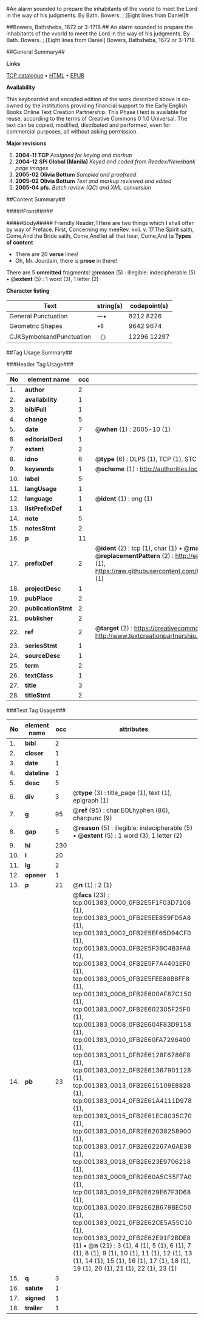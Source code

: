 #An alarm sounded to prepare the inhabitants of the vvorld to meet the Lord in the way of his judgments. By Bath. Bowers. ; [Eight lines from Daniel]#

##Bowers, Bathsheba, 1672 or 3-1718.##
An alarm sounded to prepare the inhabitants of the vvorld to meet the Lord in the way of his judgments. By Bath. Bowers. ; [Eight lines from Daniel]
Bowers, Bathsheba, 1672 or 3-1718.

##General Summary##

**Links**

[TCP catalogue](http://www.ota.ox.ac.uk/tcp/)  • 
[HTML](http://tei.it.ox.ac.uk/tcp/Texts-HTML/free/N01/N01161.html)  • 
[EPUB](http://tei.it.ox.ac.uk/tcp/Texts-EPUB/free/N01/N01161.epub)

**Availability**

This keyboarded and encoded edition of the
	       work described above is co-owned by the institutions
	       providing financial support to the Early English Books
	       Online Text Creation Partnership. This Phase I text is
	       available for reuse, according to the terms of Creative
	       Commons 0 1.0 Universal. The text can be copied,
	       modified, distributed and performed, even for
	       commercial purposes, all without asking permission.

**Major revisions**

1. __2004-11__ __TCP__ *Assigned for keying and markup*
1. __2004-12__ __SPi Global (Manila)__ *Keyed and coded from Readex/Newsbank page images*
1. __2005-02__ __Olivia Bottum__ *Sampled and proofread*
1. __2005-02__ __Olivia Bottum__ *Text and markup reviewed and edited*
1. __2005-04__ __pfs.__ *Batch review (QC) and XML conversion*

##Content Summary##

#####Front#####

#####Body#####
Friendly Reader;THere are two things which I shall offer by way of Preface. First, Concerning my meeRev. xxii. v. 17.The Spirit saith, Come,And the Bride saith, Come,And let all that hear, Come,And ta
**Types of content**

  * There are 20 **verse** lines!
  * Oh, Mr. Jourdain, there is **prose** in there!

There are 5 **ommitted** fragments! 
 @__reason__ (5) : illegible: indecipherable (5)  •  @__extent__ (5) : 1 word (3), 1 letter (2)

**Character listing**


|Text|string(s)|codepoint(s)|
|---|---|---|
|General Punctuation|—•|8212 8226|
|Geometric Shapes|▪◊|9642 9674|
|CJKSymbolsandPunctuation|〈〉|12296 12297|

##Tag Usage Summary##

###Header Tag Usage###

|No|element name|occ|attributes|
|---|---|---|---|
|1.|__author__|2||
|2.|__availability__|1||
|3.|__biblFull__|1||
|4.|__change__|5||
|5.|__date__|7| @__when__ (1) : 2005-10 (1)|
|6.|__editorialDecl__|1||
|7.|__extent__|2||
|8.|__idno__|6| @__type__ (6) : DLPS (1), TCP (1), STC (1), NOTIS (1), IMAGE-SET (1), EVANS-CITATION (1)|
|9.|__keywords__|1| @__scheme__ (1) : http://authorities.loc.gov/ (1)|
|10.|__label__|5||
|11.|__langUsage__|1||
|12.|__language__|1| @__ident__ (1) : eng (1)|
|13.|__listPrefixDef__|1||
|14.|__note__|5||
|15.|__notesStmt__|2||
|16.|__p__|11||
|17.|__prefixDef__|2| @__ident__ (2) : tcp (1), char (1)  •  @__matchPattern__ (2) : ([0-9\-]+):([0-9IVX]+) (1), (.+) (1)  •  @__replacementPattern__ (2) : http://eebo.chadwyck.com/downloadtiff?vid=$1&page=$2 (1), https://raw.githubusercontent.com/textcreationpartnership/Texts/master/tcpchars.xml#$1 (1)|
|18.|__projectDesc__|1||
|19.|__pubPlace__|2||
|20.|__publicationStmt__|2||
|21.|__publisher__|2||
|22.|__ref__|2| @__target__ (2) : https://creativecommons.org/publicdomain/zero/1.0/ (1), http://www.textcreationpartnership.org/docs/. (1)|
|23.|__seriesStmt__|1||
|24.|__sourceDesc__|1||
|25.|__term__|2||
|26.|__textClass__|1||
|27.|__title__|3||
|28.|__titleStmt__|2||


###Text Tag Usage###

|No|element name|occ|attributes|
|---|---|---|---|
|1.|__bibl__|2||
|2.|__closer__|1||
|3.|__date__|1||
|4.|__dateline__|1||
|5.|__desc__|5||
|6.|__div__|3| @__type__ (3) : title_page (1), text (1), epigraph (1)|
|7.|__g__|95| @__ref__ (95) : char:EOLhyphen (86), char:punc (9)|
|8.|__gap__|5| @__reason__ (5) : illegible: indecipherable (5)  •  @__extent__ (5) : 1 word (3), 1 letter (2)|
|9.|__hi__|230||
|10.|__l__|20||
|11.|__lg__|2||
|12.|__opener__|1||
|13.|__p__|21| @__n__ (1) : 2 (1)|
|14.|__pb__|23| @__facs__ (23) : tcp:001383_0000_0FB2E5F1F03D7108 (1), tcp:001383_0001_0FB2E5EE859FD5A8 (1), tcp:001383_0002_0FB2E5EF65D94CF0 (1), tcp:001383_0003_0FB2E5F36C4B3FA8 (1), tcp:001383_0004_0FB2E5F7A4401EF0 (1), tcp:001383_0005_0FB2E5FEE88B8FF8 (1), tcp:001383_0006_0FB2E600AF87C150 (1), tcp:001383_0007_0FB2E602305F25F0 (1), tcp:001383_0008_0FB2E604F83D9158 (1), tcp:001383_0010_0FB2E60FA7296400 (1), tcp:001383_0011_0FB2E6128F6786F8 (1), tcp:001383_0012_0FB2E61367901128 (1), tcp:001383_0013_0FB2E615109E8828 (1), tcp:001383_0014_0FB2E61A4111D978 (1), tcp:001383_0015_0FB2E61EC8035C70 (1), tcp:001383_0016_0FB2E62038258900 (1), tcp:001383_0017_0FB2E62267A6AE38 (1), tcp:001383_0018_0FB2E623E9706218 (1), tcp:001383_0009_0FB2E60A5C55F7A0 (1), tcp:001383_0019_0FB2E629E67F3D68 (1), tcp:001383_0020_0FB2E62B679BEC50 (1), tcp:001383_0021_0FB2E62CE5A55C10 (1), tcp:001383_0022_0FB2E62E91F2BDE8 (1)  •  @__n__ (21) : 3 (1), 4 (1), 5 (1), 6 (1), 7 (1), 8 (1), 9 (1), 10 (1), 11 (1), 12 (1), 13 (1), 14 (1), 15 (1), 16 (1), 17 (1), 18 (1), 19 (1), 20 (1), 21 (1), 22 (1), 23 (1)|
|15.|__q__|3||
|16.|__salute__|1||
|17.|__signed__|1||
|18.|__trailer__|1||

